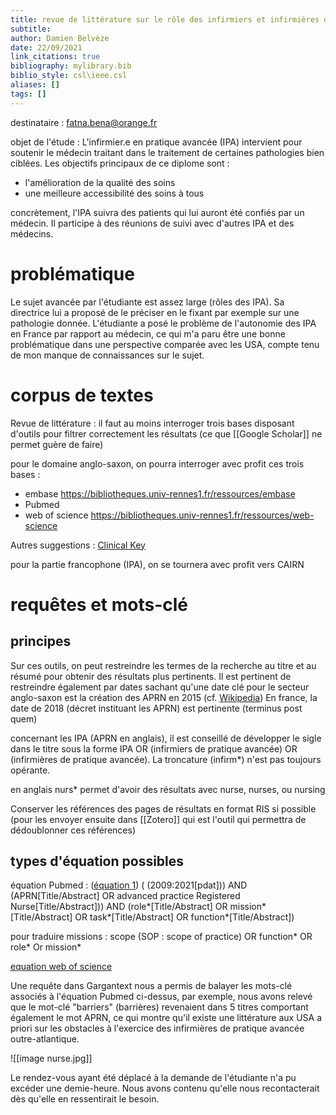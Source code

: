 ```yaml
---
title: revue de littérature sur le rôle des infirmiers et infirmières de pratique avancée
subtitle:
author: Damien Belvèze
date: 22/09/2021
link_citations: true
bibliography: mylibrary.bib
biblio_style: csl\ieee.csl
aliases: []
tags: []
---
```



destinataire : fatna.bena@orange.fr

objet de l'étude : 
L'infirmier.e en pratique avancée (IPA) intervient pour soutenir le médecin traitant dans le traitement de certaines pathologies bien ciblées. 
Les objectifs principaux de ce diplome sont : 
- l'amélioration de la qualité des soins
- une meilleure accessibilité des soins à tous

concrètement, l'IPA suivra des patients qui lui auront été confiés par un médecin. 
Il participe à des réunions de suivi avec d'autres IPA et des médecins.


# problématique

Le sujet avancée par l'étudiante est assez large (rôles des IPA). Sa directrice lui a proposé de le préciser en le fixant par exemple sur une pathologie donnée. 
L'étudiante a posé le problème de l'autonomie des IPA en France par rapport au médecin, ce qui m'a paru être une bonne problématique dans une perspective comparée avec les USA, compte tenu de mon manque de connaissances sur le sujet.

# corpus de textes

Revue de littérature : il faut au moins interroger trois bases disposant d'outils pour filtrer correctement les résultats (ce que [[Google Scholar]] ne permet guère de faire)

pour le domaine anglo-saxon, on pourra interroger avec profit ces trois bases :
- embase https://bibliotheques.univ-rennes1.fr/ressources/embase
- Pubmed
- web of science https://bibliotheques.univ-rennes1.fr/ressources/web-science

Autres suggestions : [Clinical Key](https://bibliotheques.univ-rennes1.fr/ressources/clinicalkey-student)

pour la partie francophone (IPA), on se tournera avec profit vers CAIRN


# requêtes et mots-clé

## principes

Sur ces outils, on peut restreindre les termes de la recherche au titre et au résumé pour obtenir des résultats plus pertinents. 
Il est pertinent de restreindre également par dates sachant qu'une date clé pour le secteur anglo-saxon est la création des APRN en 2015 (cf. [Wikipedia](https://en.wikipedia.org/wiki/Advanced_practice_nurse))
En france, la date de 2018 (décret instituant les APRN) est pertinente (terminus post quem)

concernant les IPA (APRN en anglais), il est conseillé de développer le sigle dans le titre sous la forme IPA OR (infirmiers de pratique avancée) OR (infirmières de pratique avancée). La troncature (infirm\*) n'est pas toujours opérante.

en anglais nurs* permet d'avoir des résultats avec nurse, nurses, ou nursing

Conserver les références des pages de résultats en format RIS si possible (pour les envoyer ensuite dans [[Zotero]] qui est l'outil qui permettra de dédoublonner ces références)


## types d'équation possibles


équation Pubmed : ([équation 1](https://pubmed.ncbi.nlm.nih.gov/?term=%28+%282009%3A2021%5Bpdat%5D%29%29+AND+%28APRN%5BTitle%2FAbstract%5D+OR+advanced+practice+Registered+Nurse%5BTitle%2FAbstract%5D%29%29+AND+%28role*%5BTitle%2FAbstract%5D+OR+mission*%5BTitle%2FAbstract%5D+OR+task*%5BTitle%2FAbstract%5D+OR+function*%5BTitle%2FAbstract%5D%29&sort=)) 
( (2009:2021[pdat])) AND (APRN[Title/Abstract] OR advanced practice Registered Nurse[Title/Abstract])) AND (role*[Title/Abstract] OR mission*[Title/Abstract] OR task*[Title/Abstract] OR function*[Title/Abstract])

pour traduire missions : scope (SOP : scope of practice) OR function* OR role* Or mission*

[equation web of science](https://www.webofscience.com/wos/woscc/summary/40fe97d9-9761-480d-8127-7e23d801cafd-092936a8/relevance/1)


Une requête dans Gargantext nous a permis de balayer les mots-clé associés à l'équation Pubmed ci-dessus, par exemple, nous avons relevé que le mot-clé "barriers" (barrières) revenaient dans 5 titres comportant également le mot APRN, ce qui montre qu'il existe une littérature aux USA a priori sur les obstacles à l'exercice des infirmières de pratique avancée outre-atlantique.

![[image nurse.jpg]]


Le rendez-vous ayant été déplacé à la demande de l'étudiante n'a pu excéder une demie-heure. Nous avons contenu qu'elle nous recontacterait dès qu'elle en ressentirait le besoin. 


